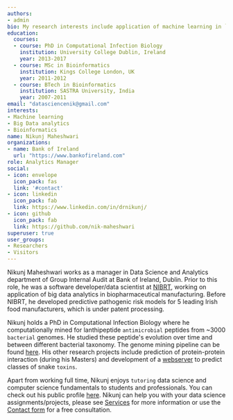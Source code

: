 ```yaml
---
authors:
- admin
bio: My research interests include application of machine learning in `Big Data` analytics, and teaching data science with `R` and `Python`.
education:
  courses:
  - course: PhD in Computational Infection Biology
    institution: University College Dublin, Ireland
    year: 2013-2017
  - course: MSc in Bioinformatics
    institution: Kings College London, UK
    year: 2011-2012
  - course: BTech in Bioinformatics
    institution: SASTRA University, India
    year: 2007-2011
email: "datasciencenik@gmail.com"
interests:
- Machine learning
- Big Data analytics
- Bioinformatics
name: Nikunj Maheshwari
organizations:
- name: Bank of Ireland
  url: "https://www.bankofireland.com"
role: Analytics Manager
social:
- icon: envelope
  icon_pack: fas
  link: '#contact'
- icon: linkedin
  icon_pack: fab
  link: https://www.linkedin.com/in/drnikunj/
- icon: github
  icon_pack: fab
  link: https://github.com/nik-maheshwari
superuser: true
user_groups:
- Researchers
- Visitors
---
```


Nikunj Maheshwari works as a manager in Data Science and Analytics department of Group Internal Audit at Bank of Ireland, Dublin. Prior to this role, he was a software developer/data scientist at [NIBRT](https://www.nibrt.ie), working on application of big data analytics in biopharmaceutical manufacturing. Before NIBRT, he developed predictive pathogenic risk models for 5 leading Irish food manufacturers, which is under patent processing.

Nikunj holds a PhD in Computational Infection Biology where he computationally mined for lanthipeptide `antimicrobial` peptides from ~3000 `bacterial` genomes. He studied these peptide's evolution over time and between different bacterial taxonomy. The genome mining pipeline can be found [here](https://github.com/nik-maheshwari/genome-mining). His other research projects include prediction of protein-protein interaction (during his Masters) and development of a [webserver](https://www.jpsr.pharmainfo.in/Documents/Volumes/vol3Issue12/jpsr%2003111204.pdf) to predict classes of snake `toxins`.

Apart from working full time, Nikunj enjoys `tutoring` data science and computer science fundamentals to students and professionals. You can check out his public profile [here](https://www.firsttutors.com/ireland/tutor/nikunj.maths.computer-skills/). Nikunj can help you with your data science assignments/projects, please see [Services](/services) for more information or use the [Contact form](/#contact) for a free consultation.
